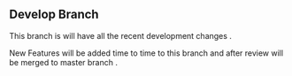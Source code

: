## Develop Branch

This branch is will have all the recent development changes .

New Features will be added time to time to this branch and after review will be merged to master branch .
